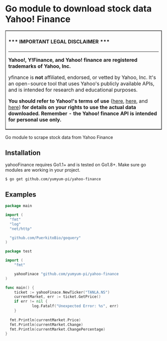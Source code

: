 # Go module to download stock data Yahoo! Finance

<table border=1 cellpadding=10><tr><td>

#### \*\*\* IMPORTANT LEGAL DISCLAIMER \*\*\*

---

**Yahoo!, Y!Finance, and Yahoo! finance are registered trademarks of
Yahoo, Inc.**

yfinance is **not** affiliated, endorsed, or vetted by Yahoo, Inc. It's
an open-source tool that uses Yahoo's publicly available APIs, and is
intended for research and educational purposes.

**You should refer to Yahoo!'s terms of use**
([here](https://policies.yahoo.com/us/en/yahoo/terms/product-atos/apiforydn/index.htm),
[here](https://legal.yahoo.com/us/en/yahoo/terms/otos/index.html), and
[here](https://policies.yahoo.com/us/en/yahoo/terms/index.htm)) **for
details on your rights to use the actual data downloaded. Remember - the
Yahoo! finance API is intended for personal use only.**

</td></tr></table>


Go module to scrape stock data from Yahoo Finance

## Installation
yahooFinance requires Go1.1+ and is tested on Go1.8+.
Make sure go modules are working in your project.

    $ go get github.com/yumyum-pi/yahoo-finance
    
## Examples
```Go
package main

import (
  "fmt"
  "log"
  "net/http"

  "github.com/PuerkitoBio/goquery"
)

package test

import (
	"fmt"

	yahooFinace "github.com/yumyum-pi/yahoo-finance
)

func main() {
	ticket := yahooFinace.NewTicker("TANLA.NS")
	currentMarket, err := ticket.GetPrice()
	if err != nil {
			log.Fatalf("Unexpected Error: %s", err)
	}
	
  fmt.Println(currentMarket.Price)
  fmt.Println(currentMarket.Change)
  fmt.Println(currentMarket.ChangePercentage)
}

```
